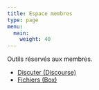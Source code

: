 ```yaml
---
title: Espace membres
type: page
menu:
  main:
    weight: 40
---
```


Outils réservés aux membres.

<ul class="unstyled">
    <li><a href="https://discuter.oasisgrainesdenvies.org" class="btn btn--primary">Discuter (Discourse)</a></li>
    <li><a href="https://box.oasisgrainesdenvies.org" class="btn btn--primary">Fichiers (Box)</a></li>
</ul>